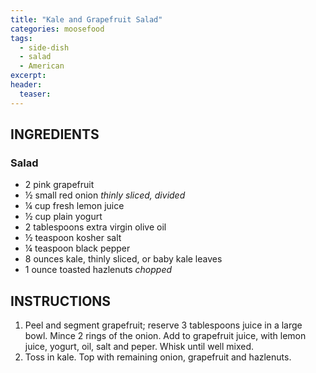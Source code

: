```yaml
---
title: "Kale and Grapefruit Salad"
categories: moosefood
tags: 
  - side-dish
  - salad
  - American
excerpt: 
header:
  teaser: 
---
```


## INGREDIENTS

### Salad
* 2 pink grapefruit
* ½ small red onion *thinly sliced, divided*
* ¼ cup fresh lemon juice
* ½ cup plain yogurt
* 2 tablespoons extra virgin olive oil
* ½ teaspoon kosher salt
* ¼ teaspoon black pepper
* 8 ounces kale, thinly sliced, or baby kale leaves
* 1 ounce toasted hazlenuts *chopped*

## INSTRUCTIONS
1. Peel and segment grapefruit; reserve 3 tablespoons juice in a large bowl. Mince 2 rings of the onion. Add to grapefruit juice, with lemon juice, yogurt, oil, salt and peper. Whisk until well mixed.
2. Toss in kale. Top with remaining onion, grapefruit and hazlenuts.
